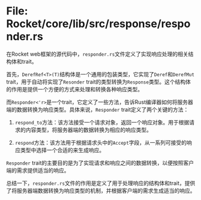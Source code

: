 # File: Rocket/core/lib/src/response/responder.rs

在Rocket web框架的源代码中，`responder.rs`文件定义了实现响应处理的相关结构体和trait。

首先，`DerefRef<T>(T)`结构体是一个通用的包装类型，它实现了`Deref`和`DerefMut` trait，用于自动将实现了`Resonder` trait的类型转换为`Response`类型。这个结构体的作用是提供一个方便的方式来处理和转换各种响应类型。

而`Responder<'r>`是一个trait，它定义了一些方法，告诉Rust编译器如何将服务器端的数据转换为响应类型。具体来说，`Responder` trait定义了两个关键的方法：

1. `respond_to`方法：该方法接受一个请求对象，返回一个响应对象。用于根据请求的内容类型，将服务器端的数据转换为相应的响应类型。

2. `respond`方法：该方法用于根据请求头中的`Accept`字段，从一系列可接受的响应类型中选择一个合适的来生成响应。

`Responder` trait的主要目的是为了实现请求和响应之间的数据转换，以便按照客户端的需求提供适当的响应。

总结一下，`responder.rs`文件的作用是定义了用于处理响应的结构体和trait，提供了将服务器端数据转换为响应类型的机制，并根据客户端的需求生成适当的响应。

